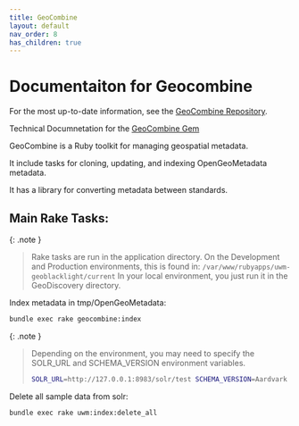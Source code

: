 ```yaml
---
title: GeoCombine
layout: default
nav_order: 8
has_children: true
---
```


# Documentaiton for Geocombine

For the most up-to-date information, see the
[GeoCombine Repository](https://github.com/OpenGeoMetadata/GeoCombine).

Technical Documnetation for the 
[GeoCombine Gem](https://www.rubydoc.info/gems/geo_combine/0.1.0/GeoCombine)

GeoCombine is a Ruby toolkit for managing geospatial metadata.

It include tasks for cloning, updating, and indexing OpenGeoMetadata metadata.

It has a library for converting metadata between standards.

## Main Rake Tasks:

{: .note }
> Rake tasks are run in the application directory. On the Development and Production environments, this is found in:
> `/var/www/rubyapps/uwm-geoblacklight/current`
> In your local environment, you just run it in the GeoDiscovery directory.
>

Index metadata in tmp/OpenGeoMetadata:

```bash
bundle exec rake geocombine:index
```

{: .note }
> Depending on the environment, you may need to specify the SOLR_URL and SCHEMA_VERSION environment variables.
>
> ```bash
>SOLR_URL=http://127.0.0.1:8983/solr/test SCHEMA_VERSION=Aardvark bundle exec rake geocombine:index
>```
>

Delete all sample data from solr:

```bash
bundle exec rake uwm:index:delete_all
```
